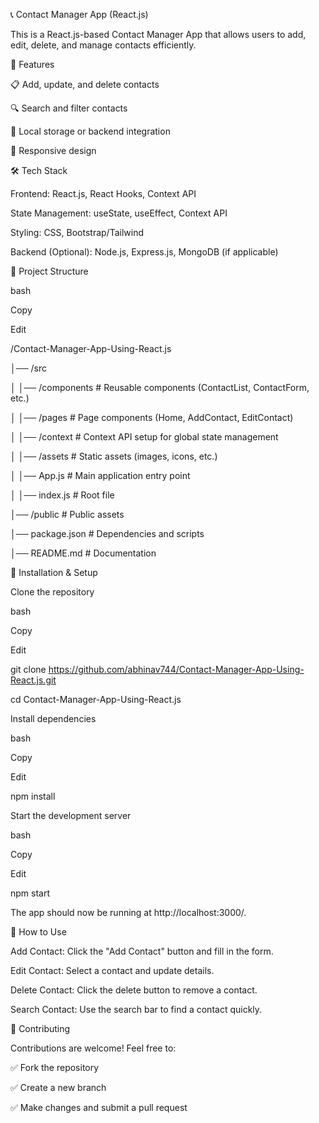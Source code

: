 📞 Contact Manager App (React.js)

This is a React.js-based Contact Manager App that allows users to add, edit, delete, and manage contacts efficiently.

🚀 Features

📋 Add, update, and delete contacts

🔍 Search and filter contacts

💾 Local storage or backend integration

📱 Responsive design

🛠 Tech Stack

Frontend: React.js, React Hooks, Context API

State Management: useState, useEffect, Context API

Styling: CSS, Bootstrap/Tailwind

Backend (Optional): Node.js, Express.js, MongoDB (if applicable)

📁 Project Structure

bash

Copy

Edit

/Contact-Manager-App-Using-React.js

│── /src

│   │── /components        # Reusable components (ContactList, ContactForm, etc.)

│   │── /pages             # Page components (Home, AddContact, EditContact)

│   │── /context           # Context API setup for global state management

│   │── /assets            # Static assets (images, icons, etc.)

│   │── App.js             # Main application entry point

│   │── index.js           # Root file

│── /public                # Public assets

│── package.json           # Dependencies and scripts

│── README.md              # Documentation

🚀 Installation & Setup

Clone the repository



bash

Copy

Edit

git clone https://github.com/abhinav744/Contact-Manager-App-Using-React.js.git

cd Contact-Manager-App-Using-React.js

Install dependencies



bash

Copy

Edit

npm install

Start the development server



bash

Copy

Edit

npm start

The app should now be running at http://localhost:3000/.



🔧 How to Use

Add Contact: Click the "Add Contact" button and fill in the form.

Edit Contact: Select a contact and update details.

Delete Contact: Click the delete button to remove a contact.

Search Contact: Use the search bar to find a contact quickly.

📌 Contributing

Contributions are welcome! Feel free to:

✅ Fork the repository

✅ Create a new branch

✅ Make changes and submit a pull request



